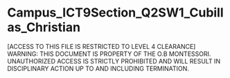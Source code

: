 # Campus_ICT9Section_Q2SW1_Cubillas_Christian
[ACCESS TO THIS FILE IS RESTRICTED TO LEVEL 4 CLEARANCE]
WARNING: THIS DOCUMENT IS PROPERTY OF THE O.B MONTESSORI. UNAUTHORIZED ACCESS IS STRICTLY PROHIBITED AND WILL RESULT IN DISCIPLINARY ACTION UP TO AND INCLUDING TERMINATION.

